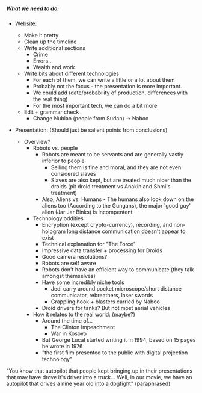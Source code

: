 ##### What we need to do:
- Website:
	- Make it pretty
	- Clean up the timeline
	- Write additional sections
		- Crime
		- Errors...
		- Wealth and work
	- Write bits about different technologies
		- For each of them, we can write a little or a lot about them
		- Probably not the focus - the presentation is more important.
		- We could add (date/probability of production, differences with the real thing)
		- For the most important tech, we can do a bit more
	- Edit + grammar check
		- Change Nubian (people from Sudan) -> Naboo

- Presentation: (Should just be salient points from conclusions)
  - Overview?
	- Robots vs. people
		- Robots are meant to be servants and are generally vastly inferior to people
			- Selling them is fine and moral, and they are not even considered slaves
			- Slaves are also kept, but are treated much nicer than the droids (pit droid treatment vs Anakin and Shmi's treatment)
		- Also, Aliens vs. Humans - The humans also look down on the aliens too (According to the Gungans), the major 'good guy' alien (Jar Jar Binks) is incompentent
	- Technology oddities
		- Encryption (except crypto-currency), recording, and non-hologram long distance communication doesn't appear to exist
		- Technical explanation for "The Force"
		- Impressive data transfer + processing for Droids
		- Good camera resolutions?
		- Robots are self aware
		- Robots don't have an efficient way to communicate (they talk amongst themselves)
		- Have some incredibly niche tools
			- Jedi carry around pocket microscope/short distance communicator, rebreathers, laser swords
			- Grappling hook + blasters carried by Naboo
		- Droid drivers for tanks? But not most aerial vehicles
	- How it relates to the real world: (maybe?)
		- Around the time of...
			- The Clinton Impeachment
			- War in Kosovo
		- But George Lucal started writing it in 1994, based on 15 pages he wrote in 1976
		- "the first film presented to the public with digital projection technology"

"You know that autopilot that people kept bringing up in their presentations that may have drove it's driver into a truck... Well, in our movie, we have an autopilot that drives a nine year old into a dogfight" (paraphrased)
